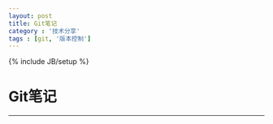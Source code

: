 ```yaml
---
layout: post
title: Git笔记
category : '技术分享'
tags : [git, '版本控制']
---
```

{% include JB/setup %}
# Git笔记
---

